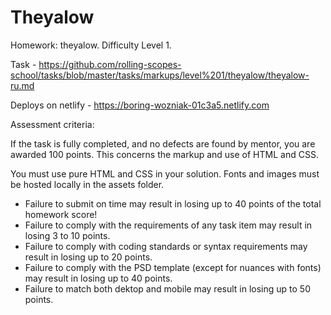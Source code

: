 # Theyalow
Homework: theyalow. Difficulty Level 1.

Task - https://github.com/rolling-scopes-school/tasks/blob/master/tasks/markups/level%201/theyalow/theyalow-ru.md

Deploys on netlify - https://boring-wozniak-01c3a5.netlify.com

Assessment criteria:

If the task is fully completed, and no defects are found by mentor, you are awarded 100 points. This concerns the markup and use of HTML and CSS.

You must use pure HTML and CSS in your solution. Fonts and images must be hosted locally in the assets folder.

  -  Failure to submit on time may result in losing up to 40 points of the total homework score!
  -  Failure to comply with the requirements of any task item may result in losing 3 to 10 points.
  -  Failure to comply with coding standards or syntax requirements may result in losing up to 20 points.
  -  Failure to comply with the PSD template (except for nuances with fonts) may result in losing up to 40 points.
  -  Failure to match both dektop and mobile may result in losing up to 50 points.
